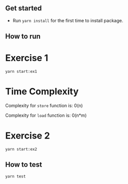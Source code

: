 ## Get started
* Run `yarn install` for the first time to install package.

## How to run

# Exercise 1
`yarn start:ex1`

# Time Complexity
Complexity for `store` function is: 0(n)

Complexity for `load` function is: 0(n*m)

# Exercise 2
`yarn start:ex2`

## How to test
`yarn test`